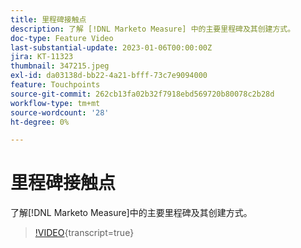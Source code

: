 ```yaml
---
title: 里程碑接触点
description: 了解 [!DNL Marketo Measure] 中的主要里程碑及其创建方式。
doc-type: Feature Video
last-substantial-update: 2023-01-06T00:00:00Z
jira: KT-11323
thumbnail: 347215.jpeg
exl-id: da03138d-bb22-4a21-bfff-73c7e9094000
feature: Touchpoints
source-git-commit: 262cb13fa02b32f7918ebd569720b80078c2b28d
workflow-type: tm+mt
source-wordcount: '28'
ht-degree: 0%

---
```


# 里程碑接触点

了解[!DNL Marketo Measure]中的主要里程碑及其创建方式。

>[!VIDEO](https://video.tv.adobe.com/v/3421804/?learn=on&captions=chi_hans){transcript=true}

